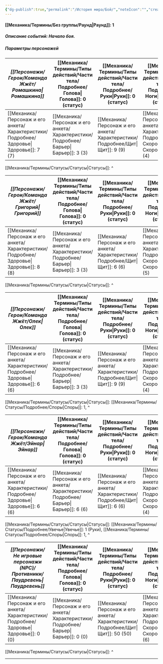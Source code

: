 ```yaml
---
{"dg-publish":true,"permalink":"/История мира/Бой/","noteIcon":"","created":"2025-09-13T19:31:30.385+03:00","updated":"2025-09-24T17:37:39.666+03:00"}
---
```


#### [[Механика/Термины/Без группы/Раунд\|Раунд]]: 1
##### Описание событий: Начало боя.
##### Параметры персонажей 
| *[[Персонажи/Герои/Команда Жжёт/Ромашкина\|Ромашкина]]* | [[Механика/Термины/Типы действий/Части тела/Подробнее/Голова\|Голова]]: 0 (статус) | [[Механика/Термины/Типы действий/Части тела/Подробнее/Руки\|Руки]]: 0 (статус) | [[Механика/Термины/Типы действий/Части тела/Подробнее/Ноги\|Ноги]]: 0 (статус) |     |
| --------------------- | ---------------------- | -------------------- | -------------------- | --- |
| [[Механика/Персонаж и его анкета/Характеристики/Подробнее/Здоровье\|Здоровье]]: 7 (7) | [[Механика/Персонаж и его анкета/Характеристики/Подробнее/Барьер\|Барьер]]: 3 (3) | [[Механика/Персонаж и его анкета/Характеристики/Подробнее/Щит\|Щит]]: 9 (9) | [[Механика/Персонаж и его анкета/Характеристики/Подробнее/Скорость\|Скорость]]: 4 (4) |     |
[[Механика/Термины/Статусы/Статусы\|Статусы]]: 
^

| *[[Персонажи/Герои/Команда Жжёт/Григорий\|Григорий]]* | [[Механика/Термины/Типы действий/Части тела/Подробнее/Голова\|Голова]]: 0 (статус) | [[Механика/Термины/Типы действий/Части тела/Подробнее/Руки\|Руки]]: 0 (статус) | [[Механика/Термины/Типы действий/Части тела/Подробнее/Ноги\|Ноги]]: 0 (статус) |     |
| --------------------- | ---------------------- | -------------------- | -------------------- | --- |
| [[Механика/Персонаж и его анкета/Характеристики/Подробнее/Здоровье\|Здоровье]]: 8 (8) | [[Механика/Персонаж и его анкета/Характеристики/Подробнее/Барьер\|Барьер]]: 3 (3) | [[Механика/Персонаж и его анкета/Характеристики/Подробнее/Щит\|Щит]]: 6 (6) | [[Механика/Персонаж и его анкета/Характеристики/Подробнее/Скорость\|Скорость]]: 5 (5) |     |
[[Механика/Термины/Статусы/Статусы\|Статусы]]: 
^

| *[[Персонажи/Герои/Команда Жжёт/Олек\|Олек]]* | [[Механика/Термины/Типы действий/Части тела/Подробнее/Голова\|Голова]]: 0 (статус) | [[Механика/Термины/Типы действий/Части тела/Подробнее/Руки\|Руки]]: 0 (статус) | [[Механика/Термины/Типы действий/Части тела/Подробнее/Ноги\|Ноги]]: 0 (статус) |     |
| --------------------- | ---------------------- | -------------------- | -------------------- | --- |
| [[Механика/Персонаж и его анкета/Характеристики/Подробнее/Здоровье\|Здоровье]]: 6 (6) | [[Механика/Персонаж и его анкета/Характеристики/Подробнее/Барьер\|Барьер]]: 3 (3) | [[Механика/Персонаж и его анкета/Характеристики/Подробнее/Щит\|Щит]]: 9 (9) | [[Механика/Персонаж и его анкета/Характеристики/Подробнее/Скорость\|Скорость]]: 4 (4) |     |
[[Механика/Термины/Статусы/Статусы\|Статусы]]: [[Механика/Термины/Статусы/Подробнее/Споры\|Споры]]: 1, 
^

| *[[Персонажи/Герои/Команда Жжёт/Эйнар\|Эйнар]]* | [[Механика/Термины/Типы действий/Части тела/Подробнее/Голова\|Голова]]: 0 (статус) | [[Механика/Термины/Типы действий/Части тела/Подробнее/Руки\|Руки]]: 0 (статус) | [[Механика/Термины/Типы действий/Части тела/Подробнее/Ноги\|Ноги]]: 0 (статус) |     |
| --------------------- | ---------------------- | -------------------- | -------------------- | --- |
| [[Механика/Персонаж и его анкета/Характеристики/Подробнее/Здоровье\|Здоровье]]: 6 (6) | [[Механика/Персонаж и его анкета/Характеристики/Подробнее/Барьер\|Барьер]]: 6 (6) | [[Механика/Персонаж и его анкета/Характеристики/Подробнее/Щит\|Щит]]: 6 (6) | [[Механика/Персонаж и его анкета/Характеристики/Подробнее/Скорость\|Скорость]]: 4 (4) |     |
[[Механика/Термины/Статусы/Статусы\|Статусы]]: [[Механика/Термины/Статусы/Подробнее/Увечье\|Увечье]]: 1 (Руки), [[Механика/Термины/Статусы/Подробнее/Споры\|Споры]]: 1, 
^

| *[[Персонажи/Не игровые персонажи (NPC)/Противники/Паудревень\|Паудревень]]* | [[Механика/Термины/Типы действий/Части тела/Подробнее/Голова\|Голова]]: 0 (статус) | [[Механика/Термины/Типы действий/Части тела/Подробнее/Руки\|Руки]]: 0 (статус) | [[Механика/Термины/Типы действий/Части тела/Подробнее/Ноги\|Ноги]]: 0 (статус) |     |
| --------------------- | ---------------------- | -------------------- | -------------------- | --- |
| [[Механика/Персонаж и его анкета/Характеристики/Подробнее/Здоровье\|Здоровье]]: 0 (0) | [[Механика/Персонаж и его анкета/Характеристики/Подробнее/Барьер\|Барьер]]: 0 (0) | [[Механика/Персонаж и его анкета/Характеристики/Подробнее/Щит\|Щит]]: 50 (50) | [[Механика/Персонаж и его анкета/Характеристики/Подробнее/Скорость\|Скорость]]: 6 (6) |     |
[[Механика/Термины/Статусы/Статусы\|Статусы]]: 
^


---
